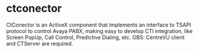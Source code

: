ctconector
==========

CtConector is an ActiveX component that implements an interface to TSAPI protocol to control Avaya PABX, making easy to develop CTI integration, like Screen PopUp, Call Control, Predictive Dialing, etc. OBS: CentreVU client and CTServer are required.
